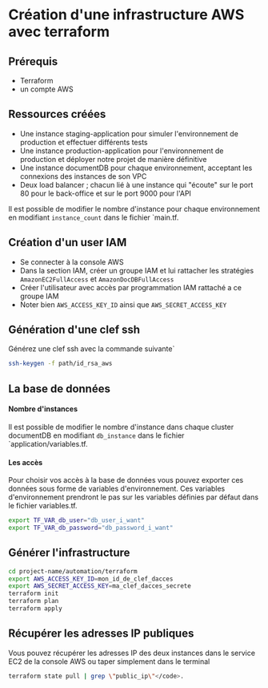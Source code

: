 # Création d'une infrastructure AWS avec terraform

## Prérequis
* Terraform
* un compte AWS

## Ressources créées
* Une instance staging-application pour simuler l'environnement de production et effectuer différents tests
* Une instance production-application pour l'environnement de production et déployer notre projet de manière définitive
* Une instance documentDB pour chaque environnement, acceptant les connexions des instances de son VPC
* Deux load balancer ; chacun lié à une instance qui "écoute" sur le port 80 pour le back-office et sur le port 9000 pour l'API

<info>Il est possible de modifier le nombre d'instance pour chaque environnement en modifiant `instance_count` dans le fichier `main.tf.</info>

## Création d'un user IAM

* Se connecter à la console AWS
* Dans la section IAM, créer un groupe IAM et lui rattacher les stratégies `AmazonEC2FullAccess` et `AmazonDocDBFullAccess`
* Créer l'utilisateur avec accès par programmation IAM rattaché a ce groupe IAM
* Noter bien `AWS_ACCESS_KEY_ID` ainsi que `AWS_SECRET_ACCESS_KEY`

## Génération d'une clef ssh
Générez une clef ssh avec la commande suivante`
```sh
ssh-keygen -f path/id_rsa_aws
```

## La base de données 
#### Nombre d'instances 
<info>Il est possible de modifier le nombre d'instance dans chaque cluster documentDB en modifiant `db_instance` dans le fichier `application/variables.tf.</info>

#### Les accès
Pour choisir vos accès à la base de données vous pouvez exporter ces données sous forme de variables d'environnement.
Ces variables d'environnement prendront le pas sur les variables définies par défaut dans le fichier variables.tf.
```sh
export TF_VAR_db_user="db_user_i_want"
export TF_VAR_db_password="db_password_i_want"
```

## Générer l'infrastructure
```sh
cd project-name/automation/terraform
export AWS_ACCESS_KEY_ID=mon_id_de_clef_dacces
export AWS_SECRET_ACCESS_KEY=ma_clef_dacces_secrete
terraform init
terraform plan
terraform apply
```

## Récupérer les adresses IP publiques
Vous pouvez récupérer les adresses IP des deux instances dans le service EC2 de la console AWS ou taper simplement dans le terminal
```sh
terraform state pull | grep \"public_ip\"</code>.
```

